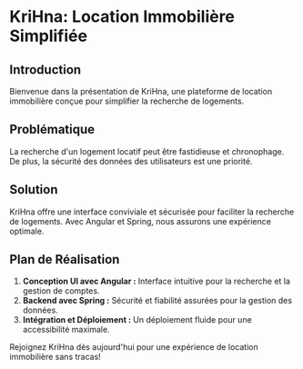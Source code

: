 # KriHna: Location Immobilière Simplifiée

## Introduction

Bienvenue dans la présentation de KriHna, une plateforme de location immobilière conçue pour simplifier la recherche de logements.

## Problématique

La recherche d'un logement locatif peut être fastidieuse et chronophage. De plus, la sécurité des données des utilisateurs est une priorité.

## Solution

KriHna offre une interface conviviale et sécurisée pour faciliter la recherche de logements. Avec Angular et Spring, nous assurons une expérience optimale.

## Plan de Réalisation

1. **Conception UI avec Angular :** Interface intuitive pour la recherche et la gestion de comptes.
2. **Backend avec Spring :** Sécurité et fiabilité assurées pour la gestion des données.
3. **Intégration et Déploiement :** Un déploiement fluide pour une accessibilité maximale.

Rejoignez KriHna dès aujourd'hui pour une expérience de location immobilière sans tracas!

